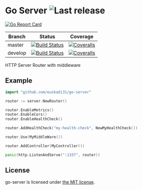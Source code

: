 Go Server ![Last release](https://img.shields.io/github/release/euskadi31/go-server.svg)
=========

[![Go Report Card](https://goreportcard.com/badge/github.com/euskadi31/go-server)](https://goreportcard.com/report/github.com/euskadi31/go-server)

| Branch  | Status | Coverage |
|---------|--------|----------|
| master  | [![Build Status](https://img.shields.io/travis/euskadi31/go-server/master.svg)](https://travis-ci.org/euskadi31/go-server) | [![Coveralls](https://img.shields.io/coveralls/euskadi31/go-server/master.svg)](https://coveralls.io/github/euskadi31/go-server?branch=master) |
| develop | [![Build Status](https://img.shields.io/travis/euskadi31/go-server/develop.svg)](https://travis-ci.org/euskadi31/go-server) | [![Coveralls](https://img.shields.io/coveralls/euskadi31/go-server/develop.svg)](https://coveralls.io/github/euskadi31/go-server?branch=develop) |

HTTP Server Router with middleware

## Example

```go
import "github.com/euskadi31/go-server"

router := server.NewRouter()

router.EnableMetrics()
router.EnableCors()
router.EnableHealthCheck()

router.AddHealthCheck("my-health-check", NewMyHealthCheck())

router.Use(MyMiddleWare())

router.AddController(MyController())

panic(http.ListenAndServe(":1337", router))

```


## License

go-server is licensed under [the MIT license](LICENSE.md).
